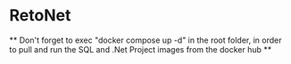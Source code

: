 # RetoNet

** Don't forget to exec "docker compose up -d" in the root folder, in order to pull and run the SQL and .Net Project images from the docker hub **
